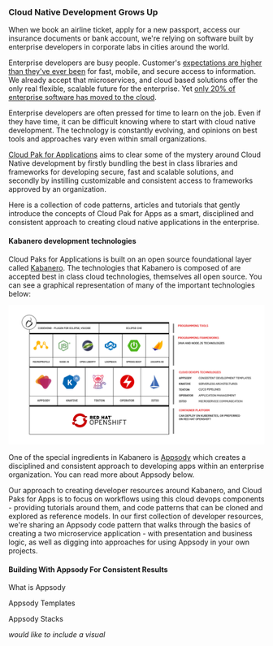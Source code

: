 ### Cloud Native Development Grows Up

When we book an airline ticket, apply for a new passport, access our insurance documents or bank account, we're relying on software built by enterprise developers in corporate labs in cities around the world.

Enterprise developers are busy people. Customer's [expectations are higher than they've ever been](https://www.gartner.com/en/newsroom/press-releases/2019-04-04-gartner-says-the-future-of-app-development-is-multiex) for fast, mobile, and secure access to information. We already accept that microservices, and cloud based solutions offer the only real flexible, scalable future for the enterprise. Yet [only 20% of enterprise software has moved to the cloud](https://www.ibm.com/blogs/cloud-computing/2019/03/05/20-percent-cloud-transformation/).

Enterprise developers are often pressed for time to learn on the job. Even if they have time, it can be difficult knowing where to start with cloud native development. The technology is constantly evolving, and opinions on best tools and approaches vary even within small organizations.

[Cloud Pak for Applications](https://www.ibm.com/cloud/cloud-pak-for-applications) aims to clear some of the mystery around Cloud Native development by firstly bundling the best in class libraries and frameworks for developing secure, fast and scalable solutions, and secondly by instilling customizable and consistent access to frameworks approved by an organization.

Here is a collection of code patterns, articles and tutorials that gently introduce the concepts of Cloud Pak for Apps as a smart, disciplined and consistent approach to creating cloud native applications in the enterprise.

#### Kabanero development technologies

Cloud Paks for Applications is built on an open source foundational layer called [Kabanero](https://kabanero.io/). The technologies that Kabanero is composed of are accepted best in class cloud technologies, themselves all open source. You can see a graphical representation of many of the important technologies below:

![Kabanero Architecture](kabanero.png)

One of the special ingredients in Kabanero is [Appsody](https://appsody.dev/) which creates a disciplined and consistent approach to developing apps within an enterprise organization. You can read more about Appsody below.

Our approach to creating developer resources around Kabanero, and Cloud Paks for Apps is to focus on workflows using this cloud devops components - providing tutorials around them, and code patterns that can be cloned and explored as reference models. In our first collection of developer resources, we're sharing an Appsody code pattern that walks through the basics of creating a two microservice application - with presentation and business logic, as well as digging into approaches for using Appsody in your own projects.

#### Building With Appsody For Consistent Results

What is Appsody

Appsody Templates

Appsody Stacks  

_would like to include a visual_
